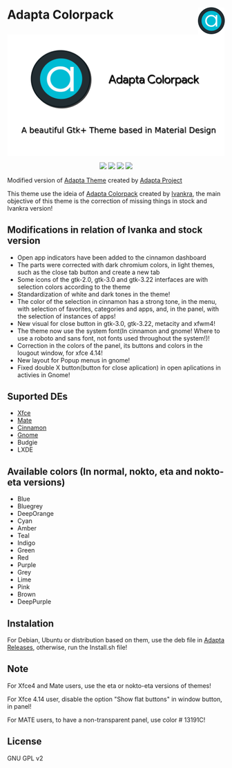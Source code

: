 <img src="Images/logo.png" alt="Logo" align="right" /> Adapta Colorpack
=====

<img src="Images/image.png" align="center" />

<p align="center">
  <img src="https://img.shields.io/github/release/Joshaby/Adapta-Colorpack?color=red&style=for-the-badge">
  <img src="https://img.shields.io/github/issues/Joshaby/Adapta-Colorpack?color=violet&style=for-the-badge">
  <img src="https://img.shields.io/github/forks/Joshaby/Adapta-Colorpack?color=teal&style=for-the-badge">
  <img src="https://img.shields.io/github/stars/Joshaby/Adapta-Colorpack?style=for-the-badge">
</p>

Modified version of <a href="https://github.com/adapta-project/adapta-gtk-theme">Adapta Theme</a> created by <a href="https://github.com/adapta-project">Adapta Project</a>

This theme use the ideia of <a href="https://github.com/adapta-project/adapta-gtk-theme">Adapta Colorpack</a> created by <a href="https://github.com/ivankra">Ivankra</a>, the main objective of this theme is the correction of missing things in stock and Ivankra version!

## Modifications in relation of Ivanka and stock version

 - Open app indicators have been added to the cinnamon dashboard
 - The parts were corrected with dark chromium colors, in light themes, such as the close tab button and create a new tab
 - Some icons of the gtk-2.0, gtk-3.0 and gtk-3.22 interfaces are with selection colors according to the theme
 - Standardization of white and dark tones in the theme!
 - The color of the selection in cinnamon has a strong tone, in the menu, with selection of favorites, categories and apps, and, in the panel, with the selection of instances of apps!
 - New visual for close button in gtk-3.0, gtk-3.22, metacity and xfwm4!
 - The theme now use the system font(In cinnamon and gnome! Where to use a roboto and sans font, not fonts used throughout the system!)!
 - Correction in the colors of the panel, its buttons and colors in the lougout window, for xfce 4.14!
 - New layout for Popup menus in gnome!
 - Fixed double X button(button for close aplication) in open aplications in activies in Gnome!

## Suported DEs
 - <a href="Markdown/Xfce/Xfce.md">Xfce</a>
 - <a href="Markdown/Cinnamon/Cinnamon.md">Mate</a> 
 - <a href="Markdown/MATE/MATE.md">Cinnamon</a>
 - <a href="Markdown/Gnome/Gnome.md">Gnome</a>
 - Budgie
 - LXDE

## Available colors (In normal, nokto, eta and nokto-eta versions)

 - Blue
 - Bluegrey
 - DeepOrange
 - Cyan
 - Amber
 - Teal
 - Indigo
 - Green
 - Red
 - Purple
 - Grey
 - Lime
 - Pink
 - Brown
 - DeepPurple

## Instalation

For Debian, Ubuntu or distribution based on them, use the deb file in <a href="https://github.com/Joshaby/Adapta-Colorpack/releases">Adapta Releases</a>, otherwise, run the Install.sh file!

## Note

For Xfce4 and Mate users, use the eta or nokto-eta versions of themes!

For Xfce 4.14 user, disable the option "Show flat buttons" in window button, in panel!

For MATE users, to have a non-transparent panel, use color # 13191C!

## License

GNU GPL v2
